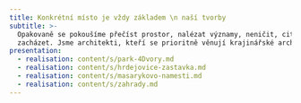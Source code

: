 ```yaml
---
title: Konkrétní místo je vždy základem \n naší tvorby
subtitle: >-
  Opakovaně se pokoušíme přečíst prostor, nalézat významy, neničit, citlivě
  zacházet. Jsme architekti, kteří se prioritně věnují krajinářské architektuře.
presentation:
  - realisation: content/s/park-4Dvory.md
  - realisation: content/s/hrdejovice-zastavka.md
  - realisation: content/s/masarykovo-namesti.md
  - realisation: content/s/zahrady.md
---
```


